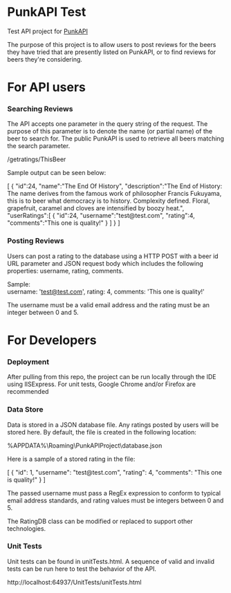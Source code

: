 # PunkAPI Test
 Test API project for <a href="https://punkapi.com/">PunkAPI</a>

 <p>The purpose of this project is to allow users to post reviews for the beers they have tried that are presently listed on PunkAPI, or to find reviews for beers they're considering.</p>

# For API users
<h3>Searching Reviews</h3>
<p>The API accepts one parameter in the query string of the request. The purpose of this parameter is to denote the name (or partial name) of the beer to search for. The public PunkAPI is used to retrieve all beers matching the search parameter.</p>

/getratings/ThisBeer

<p>Sample output can be seen below:</p>
[
	{
		"id":24,
		"name":"The End Of History",
		"description":"The End of History: The name derives from the famous work of philosopher Francis Fukuyama, this is to beer what democracy is to history. Complexity defined. Floral, grapefruit, caramel and cloves are intensified by boozy heat.",
		"userRatings":[
			{
				"id":24,
				"username":"test@test.com",
				"rating":4,
				"comments":"This one is quality!"
			}
		]
	}
]

<h3>Posting Reviews</h3>
<p>Users can post a rating to the database using a HTTP POST with a beer id URL parameter and JSON request body which includes the following properties: username, rating, comments.</p>

Sample:</br>
username: 'test@test.com', rating: 4, comments: 'This one is quality!'

<p>The username must be a valid email address and the rating must be an integer between 0 and 5.</p>

# For Developers
<h3>Deployment</h3>
<p>After pulling from this repo, the project can be run locally through the IDE using IISExpress. For unit tests, Google Chrome and/or Firefox are recommended</p>

<h3>Data Store</h3>
<p>Data is stored in a JSON database file. Any ratings posted by users will be stored here. By default, the file is created in the following location:</p>
%APPDATA%\Roaming\PunkAPIProject\database.json</br>

<p>Here is a sample of a stored rating in the file:</p>
[
	{
		"id": 1,
		"username": "test@test.com",
		"rating": 4,
		"comments": "This one is quality!"
	}
]</br>

<p>The passed username must pass a RegEx expression to conform to typical email address standards, and rating values must be integers between 0 and 5.</p>

<p>The RatingDB class can be modified or replaced to support other technologies.</p>

<h3>Unit Tests</h3>

<p>Unit tests can be found in unitTests.html. A sequence of valid and invalid tests can be run here to test the behavior of the API.</p>

http://localhost:64937/UnitTests/unitTests.html



  

